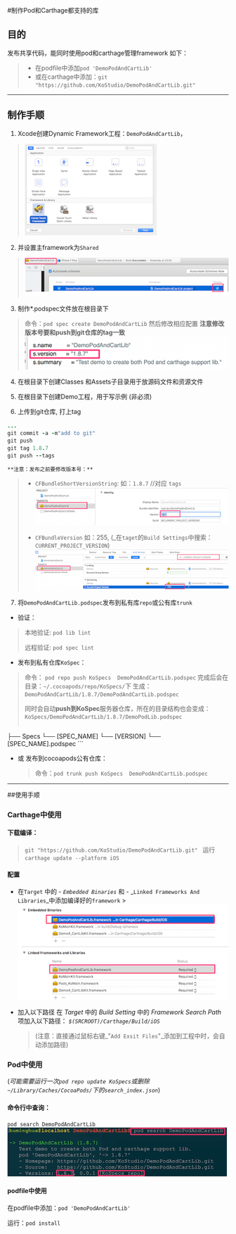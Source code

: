 #制作Pod和Carthage都支持的库

## 目的
 发布共享代码，能同时使用pod和carthage管理framework
 如下：
 > + 在podfile中添加`pod 'DemoPodAndCartLib' `
 > + 或在carthage中添加：`git "https://github.com/KoStudio/DemoPodAndCartLib.git"`

---
## 制作手顺
1. Xcode创建Dynamic Framework工程：`DemoPodAndCartLib`，
> ![Alt text](./xcode_create_framework.png)

2. 并设置主framework为`Shared`
>![Alt text](./xcode_carthage_shared.png)

3. 制作*.podspec文件放在根目录下
  >命令：`pod spec create DemoPodAndCartLib`
  >然后修改相应配置
  >**注意修改版本号要和push到git仓库的tag一致**
  > ![Alt text](./xcode_pod_version.png)
  
4. 在根目录下创建Classes 和Assets子目录用于放源码文件和资源文件

5.  在根目录下创建Demo工程，用于写示例 (非必须)

6. 上传到git仓库, 打上tag
  ```ruby
  ...
  git commit -a -m"add to git"
  git push
  git tag 1.8.7
  git push --tags
  ```
  
    **注意：发布之前要修改版本号：** 
   > +  `CFBundleShortVersionString`: 如：`1.8.7` //对应 `tags`
   > ![Alt text](./xcode_shortversion.png)
   > 
   > +  `CFBundleVersion` 如：255, (_在`taget`的`Build Settings`中搜索：`CURRENT_PROJECT_VERSION`)
   > ![Alt text](./xcode_buildversion.png)


7. 将`DemoPodAndCartLib.podspec`发布到私有库`repo`或公有库`trunk`
  + 验证： 
  > 本地验证:  `pod lib lint` 
  >
  > 远程验证:  `pod spec lint`
  
  + 发布到私有仓库`KoSpec`：
  > 命令： `pod repo push KoSpecs  DemoPodAndCartLib.podspec`
  > 完成后会在目录：`~/.cocoapods/repo/KoSpecs/`下 
  > 生成：`DemoPodAndCartLib/1.8.7/DemoPodAndCartLib.podspec` 
  > 
  > 同时会自动**push到KoSpec**服务器仓库，所在的目录结构也会变成：`KoSpecs/DemoPodAndCartLib/1.8.7/DemoPodLib.podspec`
  >```
   ├── Specs
       └── [SPEC_NAME]
          └── [VERSION]
 	           └── [SPEC_NAME].podspec
	```
+  或 发布到cocoapods公有仓库：
   >命令：`pod trunk push KoSpecs  DemoPodAndCartLib.podspec`
	  
  ----
##使用手顺

### Carthage中使用

####  下载编译：
 > `git "https://github.com/KoStudio/DemoPodAndCartLib.git" `
  运行  `carthage update --platform iOS`

#### 配置
+  在`Target` 中的 
   	   -  _`Embedded Binaries`_ 和
       -  _`Linked Frameworks And Libraries`_中添加编译好的`framework`
		 > ![Alt text](./xcode_carthage_import.png)

 +  加入以下路径
		在 _Target_ 中的 _Build Setting_ 中的 _Framework Search Path_ 项加入以下路径：
      _`$(SRCROOT)/Carthage/Build/iOS`_
      >(注意：直接通过鼠标右键_"`Add Exsit Files`"_添加到工程中时，会自动添加路径)

  
### Pod中使用
 (_可能需要运行一次`pod repo update KoSpecs`或删除`~/Library/Caches/CocoaPods/`下的`search_index.json`_)

#### 命令行中查询：
  `pod search DemoPodAndCartLib`
 ![Alt text](./xcode_pod_search.png)

#### podfile中使用
  在podfile中添加：`pod 'DemoPodAndCartLib' `
 
   运行：`pod install`
  